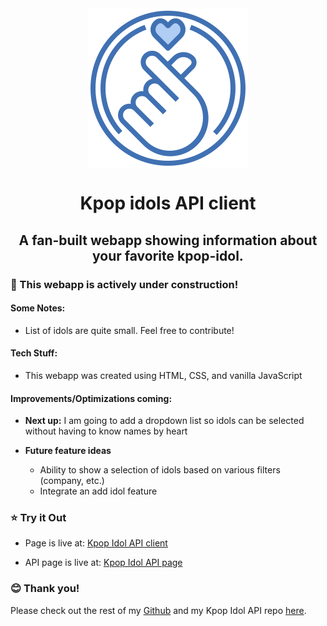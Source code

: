 <div align="center"><img src="finger (2).png" alt="Yo-kai Watch!" align="center"></div>

<h1 align="center">Kpop idols API client</h1>
<h2 align="center">A fan-built webapp showing information about your favorite kpop-idol.</h3>



### :construction: This webapp is actively under construction! ###

#### Some Notes:

- List of idols are quite small. Feel free to contribute!

#### Tech Stuff:

- This webapp was created using HTML, CSS, and vanilla JavaScript

#### Improvements/Optimizations coming:

- **Next up:** I am going to add a dropdown list so idols can be selected without having to know names by heart

- **Future feature ideas**

  - Ability to show a selection of idols based on various filters (company, etc.)
  - Integrate an add idol feature

### :star: Try it Out

- Page is live at: [Kpop Idol API client](https://kpop-idols-api-client.netlify.app/)

- API page is live at: [Kpop Idol API page](https://kpop-idols-api.herokuapp.com/)

### :blush: Thank you!

Please check out the rest of my [Github](https://github.com/ndrwquach) and my Kpop Idol API repo [here](https://github.com/ndrwquach/kpop-idols-api).
